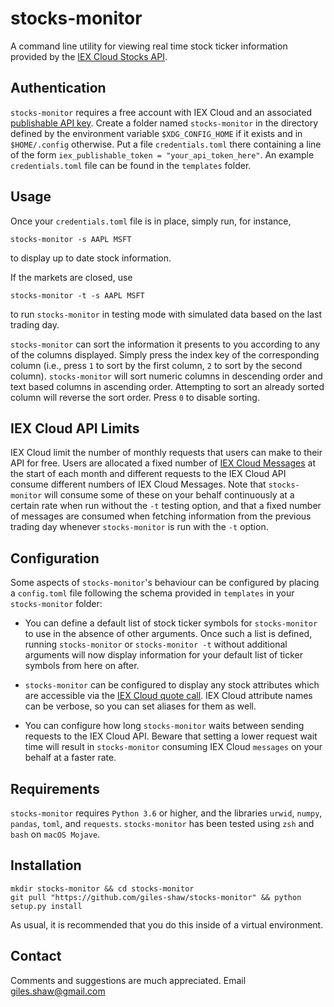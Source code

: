 # stocks-monitor
A command line utility for viewing real time stock ticker information provided by the [IEX Cloud Stocks API](https://iexcloud.io/).

## Authentication
`stocks-monitor` requires a free account with IEX Cloud and an associated [publishable API key](https://iexcloud.io/docs/api/#authentication). Create a folder named `stocks-monitor` in the directory defined by the environment variable `$XDG_CONFIG_HOME` if it exists and in `$HOME/.config` otherwise. Put a file `credentials.toml` there containing a line of the form `iex_publishable_token = "your_api_token_here"`. An example `credentials.toml` file can be found in the `templates` folder.

## Usage
Once your `credentials.toml` file is in place, simply run, for instance, 
```
stocks-monitor -s AAPL MSFT
```
to display up to date stock information.

If the markets are closed, use 
```
stocks-monitor -t -s AAPL MSFT
```
to run `stocks-monitor` in testing mode with simulated data based on the last trading day.

`stocks-monitor` can sort the information it presents to you according to any of the columns displayed. Simply press the index key of the corresponding column (i.e., press `1` to sort by the first column, `2` to sort by the second column). `stocks-monitor` will sort numeric columns in descending order and text based columns in ascending order. Attempting to sort an already sorted column will reverse the sort order. Press `0` to disable sorting.


## IEX Cloud API Limits
IEX Cloud limit the number of monthly requests that users can make to their API for free. Users are allocated a fixed number of [IEX Cloud Messages](https://iexcloud.io/docs/api/#data-weighting) at the start of each month and different requests to the IEX Cloud API consume different numbers of IEX Cloud Messages. Note that `stocks-monitor` will consume some of these on your behalf continuously at a certain rate when run without the `-t` testing option, and that a fixed number of messages are consumed when fetching information from the previous trading day whenever `stocks-monitor` is run with the `-t` option.


## Configuration
Some aspects of `stocks-monitor`'s behaviour can be configured by placing a `config.toml` file following the schema provided in `templates` in your `stocks-monitor` folder:

* You can define a default list of stock ticker symbols for `stocks-monitor` to use in the absence of other arguments. Once such a list is defined, running `stocks-monitor` or `stocks-monitor -t` without additional arguments will now display information for your default list of ticker symbols from here on after.

* `stocks-monitor` can be configured to display any stock attributes which are accessible via the [IEX Cloud quote call](https://iexcloud.io/docs/api/#quote). IEX Cloud attribute names can be verbose, so you can set aliases for them as well.

* You can configure how long `stocks-monitor` waits between sending requests to the IEX Cloud API. Beware that setting a lower request wait time will result in `stocks-monitor` consuming IEX Cloud `messages` on your behalf at a faster rate. 

## Requirements
`stocks-monitor` requires `Python 3.6` or higher, and the libraries `urwid`, `numpy`, `pandas`, `toml`, and `requests`. `stocks-monitor` has been tested using `zsh` and `bash` on `macOS Mojave`.

## Installation
```
mkdir stocks-monitor && cd stocks-monitor 
git pull "https://github.com/giles-shaw/stocks-monitor" && python setup.py install
``` 
As usual, it is recommended that you do this inside of a virtual environment.

## Contact
Comments and suggestions are much appreciated. Email giles.shaw@gmail.com

